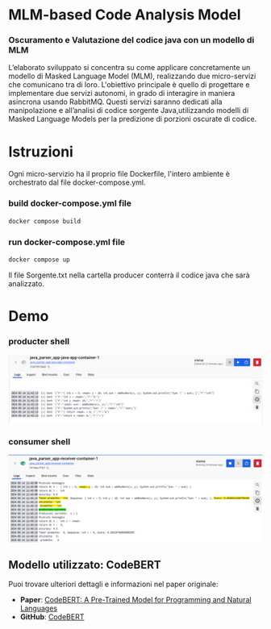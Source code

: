 # MLM-based Code Analysis Model
### Oscuramento e Valutazione del codice java con un modello di MLM

L’elaborato sviluppato si concentra su come applicare concretamente un modello di Masked Language Model (MLM), realizzando due micro-servizi
che comunicano tra di loro. L'obiettivo principale è quello di progettare e implementare due servizi autonomi, in grado di interagire in maniera asincrona usando RabbitMQ. Questi servizi saranno
dedicati alla manipolazione e all’analisi di codice sorgente Java,utilizzando modelli di Masked Language Models per la predizione di porzioni oscurate di
codice.

# Istruzioni
Ogni micro-servizio ha il proprio file Dockerfile, l'intero ambiente è orchestrato dal file docker-compose.yml.

 ### build docker-compose.yml file
```bash
docker compose build
```

### run docker-compose.yml file
```bash
docker compose up
```

Il file Sorgente.txt nella cartella producer conterrà il codice java che sarà analizzato.

# Demo

### producter shell
![Alt text](images/sender.png)

### consumer shell
![Alt text](images/cns.png)

## Modello utilizzato: CodeBERT

Puoi trovare ulteriori dettagli e informazioni nel paper originale:

- **Paper**: [CodeBERT: A Pre-Trained Model for Programming and Natural Languages](https://arxiv.org/pdf/2002.08155.pdf)
- **GitHub**: [CodeBERT](https://github.com/microsoft/CodeBERT)


